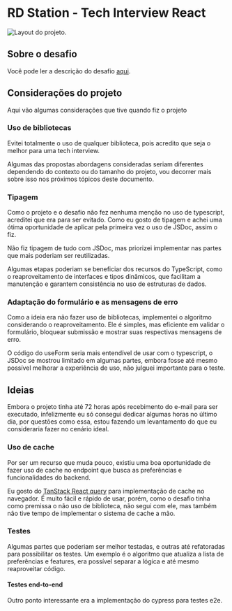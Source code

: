 # RD Station - Tech Interview React

![Layout do projeto](https://github.com/isaacmirandacampos/rd-station-tech-interview-react/blob/master/docs/rd-station-tech-interview.gif).

## Sobre o desafio

Você pode ler a descrição do
desafio [aqui](https://github.com/isaacmirandacampos/rd-station-tech-interview-react/blob/master/docs/challenger.md).

## Considerações do projeto

Aqui vão algumas considerações que tive quando fiz o projeto

### Uso de bibliotecas

Evitei totalmente o uso de qualquer biblioteca, pois acredito que seja o melhor para uma tech interview.

Algumas das propostas abordagens consideradas seriam diferentes dependendo do contexto ou do tamanho do projeto, vou
decorrer mais sobre isso nos próximos tópicos deste documento.

### Tipagem

Como o projeto e o desafio não fez nenhuma menção no uso de typescript, acreditei que era para ser evitado.
Como eu gosto de tipagem e achei uma ótima oportunidade de aplicar pela primeira vez o uso de JSDoc, assim o fiz.

Não fiz tipagem de tudo com JSDoc, mas priorizei implementar nas partes que mais poderiam ser reutilizadas.

Algumas etapas poderiam se beneficiar dos recursos do TypeScript, como o reaproveitamento de interfaces e tipos
dinâmicos, que facilitam a manutenção e garantem consistência no uso de estruturas de dados.

### Adaptação do formulário e as mensagens de erro

Como a ideia era não fazer uso de bibliotecas, implementei o algoritmo considerando o reaproveitamento. Ele é simples,
mas eficiente em validar o formulário, bloquear submissão e mostrar suas respectivas mensagens de erro.

O código do useForm seria mais entendível de usar com o typescript, o JSDoc se mostrou limitado em algumas partes,
embora fosse até mesmo possível melhorar a experiência de uso, não julguei importante para o teste.

## Ideias

Embora o projeto tinha até 72 horas após recebimento do e-mail para ser executado, infelizmente eu só
consegui dedicar algumas horas no último dia, por questões como essa, estou fazendo um levantamento do que eu
consideraria fazer no cenário ideal.

### Uso de cache

Por ser um recurso que muda pouco, existiu uma boa oportunidade de fazer uso de cache no endpoint que busca as
preferências e funcionalidades do backend.

Eu gosto do [TanStack React query](https://tanstack.com/query/v4/docs/framework/react/guides/queries) para implementação
de cache no navegador. É muito fácil e rápido de usar, porém, como o desafio tinha como premissa o não uso de
biblioteca, não segui com ele, mas também não tive tempo de implementar o sistema de cache a mão.

### Testes

Algumas partes que poderiam ser melhor testadas, e outras até refatoradas para possibilitar os testes.
Um exemplo é o algoritmo que atualiza a lista de preferências e features, era possível separar a lógica e até mesmo
reaproveitar código.

#### Testes end-to-end

Outro ponto interessante era a implementação do cypress para testes e2e.


